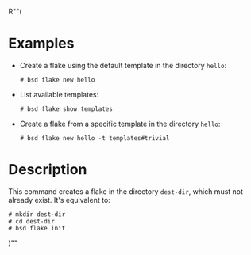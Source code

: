 R""(

# Examples

* Create a flake using the default template in the directory `hello`:

  ```console
  # bsd flake new hello
  ```

* List available templates:

  ```console
  # bsd flake show templates
  ```

* Create a flake from a specific template in the directory `hello`:

  ```console
  # bsd flake new hello -t templates#trivial
  ```

# Description

This command creates a flake in the directory `dest-dir`, which must
not already exist. It's equivalent to:

```console
# mkdir dest-dir
# cd dest-dir
# bsd flake init
```

)""
